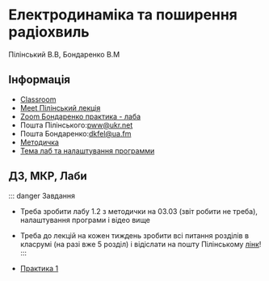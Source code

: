 # Електродинаміка та поширення радіохвиль
Пілінський В.В, Бондаренко В.М

## Інформація
* [Classroom](https://classroom.google.com/c/MTUyNjM3NTk4ODIw)
* [Meet Пілінський лекція](https://meet.google.com/lookup/ec6fp2ld77)
* [Zoom Бондаренко практика - лаба](https://us04web.zoom.us/j/3112329829?pwd=d1I3ZEVhd0VsSXBCV3BKMVdMY2U2dz09)
* Пошта Пілінського:[pww@ukr.net](mailto:pww@ukr.net)
* Пошта Бондаренко:[dkfel@ua.fm](mailto:dkfel@ua.fm)
* [Методичка](https://dk12rozklad.github.io//files/edprh/metod.pdf)
* [Тема лаб та налаштування программи](https://dk12rozklad.github.io//files/edprh/lab_help.pdf)

## ДЗ, МКР, Лаби
::: danger Завдання
* Треба зробити лабу 1.2 з методички на 03.03 (звіт робити не треба), налаштування програми і відео вище
* Треба до лекцій на кожен тиждень зробити всі питання розділів в класрумі (на разі вже 5 розділ) і відіслати на пошту Пілінському [лінк](https://classroom.google.com/c/MTUyNjM3NTk4ODIw)!
:::

* [Практика 1](https://dk12rozklad.github.io//files/edprh/prak1.pdf)

